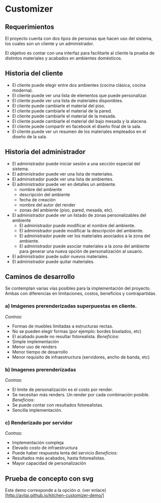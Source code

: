 # Customizer
## Requerimientos
El proyecto cuenta con dos tipos de personas que hacen uso del sistema, los cuales son un cliente y un administrador.

El objetivo es contar con una interfaz para facilitarle al cliente la prueba de distintos materiales y acabados en ambientes domésticos.

## Historia del cliente
 - El cliente puede elegir entre dos ambientes (cocina clásica, cocina moderna).
 - El cliente puede ver una lista de elementos que puede personalizar.
 - El cliente puede ver una lista de materiales disponibles.
 - El cliente puede cambiarle el material del piso.
 - El cliente puede cambiarle el material de la pared.
 - El cliente puede cambiarle el material de la mesada.
 - El cliente puede cambiarle el material del bajo mesada y la alacena.
 - El cliente puede compartir en facebook el diseño final de la sala.
 - El cliente puede ver un resumen de los materiales empleados en el diseño de la sala.

## Historia del administrador
 - El administrador puede iniciar sesión a una sección especial del sistema.
 - El administrador puede ver una lista de materiales.
 - El administrador puede ver una lista de ambientes.
 - El administrador puede ver en detalles un ambiente.
    - nombre del ambiente
    - descripción del ambiente
    - fecha de creación
    - nombre del autor del render
    - zonas del ambiente (piso, pared, mesada, etc).
 - El administrador puede ver un listado de zonas personalizables del ambiente
    - El administrador puede modificar el nombre del ambiente.
    - El administrador puede modificar la descripción del ambiente.
    - El administrador puede ver los materiales asociados a la zona del ambiente.
    - El administrador puede asociar materiales a la zona del ambiente para generar una nueva opción de personalización al usuario.
 - El administrador puede subir nuevos materiales.
 - El administrador puede quitar materiales.

## Caminos de desarrollo
Se contemplan varias vías posibles para la implementación del proyecto. Ambas con diferencias en limitaciones, costos, beneficios y contrapartidas.

### a) Imágenes prerenderizadas superpuestas en cliente.
_Contras:_
 * Formas de muebles limitadas a estructuras rectas.
 * No se pueden elegir formas (por ejemplo: bordes biselados, etc)
 * El acabado puede no resultar fotorealista.
_Beneficios:_
 * Simple implementación
 * Menor uso de renders
 * Menor tiempo de desarrollo
 * Menor requisito de infraestructura (servidores, ancho de banda, etc)

### b) Imagenes prerenderizadas
 _Contras:_
 * El limite de personalización es el costo por render.
 * Se necesitan más renders. Un render por cada combinación posible.
_Beneficios:_
 * Se puede contar con resultados fotorealistas.
 * Sencilla implementación.

### c) Renderizado por servidor
 _Contras:_
 * Implementación compleja
 * Elevado costo de infraestructura
 * Puede haber respuesta lenta del servicio
 _Beneficios:_
 * Resultados más acabados, hasta fotorealistas.
 * Mayor capacidad de personalización


## Prueba de concepto con svg
Este demo corresponde a la opción *a*. (ver enlace)[http://avilaj.github.io/kitchen-customizer-demo/]